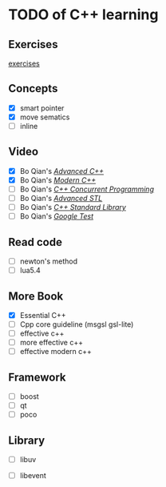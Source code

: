 # TODO of C++ learning

## Exercises
[exercises](https://www.ida.liu.se/~TDDD38/exercises/)

## Concepts
- [x] smart pointer
- [x] move sematics
- [ ] inline

## Video
- [x] Bo Qian's [_Advanced C++_](https://www.youtube.com/playlist?list=PLE28375D4AC946CC3)
- [x] Bo Qian's [_Modern C++_](https://www.youtube.com/playlist?list=PL5jc9xFGsL8FWtnZBeTqZBbniyw0uHyaH)
- [ ] Bo Qian's [_C++ Concurrent Programming_](https://www.youtube.com/playlist?list=PL5jc9xFGsL8E12so1wlMS0r0hTQoJL74M)
- [ ] Bo Qian's [_Advanced STL_](https://www.youtube.com/playlist?list=PL5jc9xFGsL8E_BJAbOw_DH6nWDxKtzBPA)
- [ ] Bo Qian's [_C++ Standard Library_](https://www.youtube.com/playlist?list=PL5jc9xFGsL8G3y3ywuFSvOuNm3GjBwdkb)
- [ ] Bo Qian's [_Google Test_](https://www.youtube.com/playlist?list=PL5jc9xFGsL8GyES7nh-1yqljjdTvIFSsh)

## Read code
- [ ] newton's method
- [ ] lua5.4

## More Book
- [x] Essential C++
- [ ] Cpp core guideline (msgsl gsl-lite)
- [ ] effective c++
- [ ] more effective c++
- [ ] effective modern c++

## Framework
- [ ] boost
- [ ] qt
- [ ] poco

## Library
- [ ] libuv
- [ ] libevent

